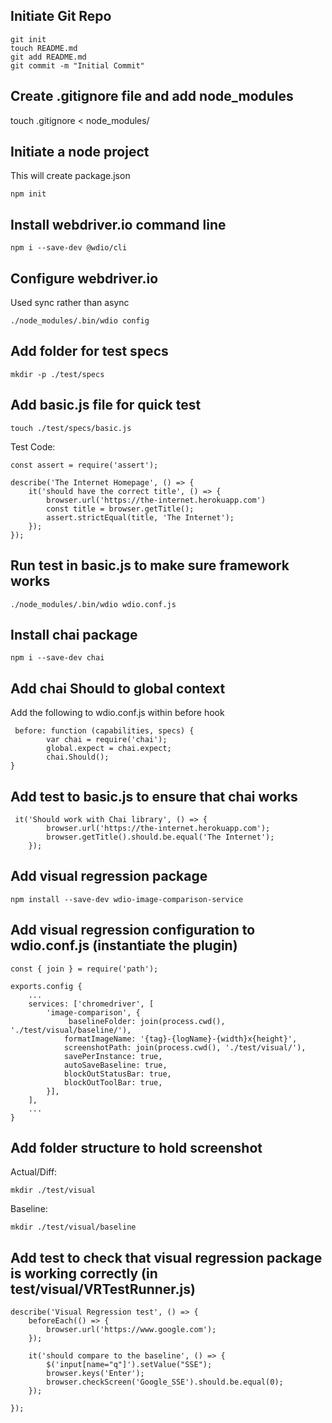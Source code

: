 
## Initiate Git Repo
```
git init
touch README.md
git add README.md
git commit -m "Initial Commit"
```
## Create .gitignore file and add node_modules
touch .gitignore < node_modules/

## Initiate a node project
This will create package.json
```
npm init
```

## Install webdriver.io command line
```
npm i --save-dev @wdio/cli
```

## Configure webdriver.io
Used sync rather than async
```
./node_modules/.bin/wdio config
```

## Add folder for test specs
```
mkdir -p ./test/specs
```

## Add basic.js file for quick test
```
touch ./test/specs/basic.js
```
Test Code:
```
const assert = require('assert');

describe('The Internet Homepage', () => {
    it('should have the correct title', () => {
        browser.url('https://the-internet.herokuapp.com')
        const title = browser.getTitle();
        assert.strictEqual(title, 'The Internet');
    });
});
```

## Run test in basic.js to make sure framework works
```
./node_modules/.bin/wdio wdio.conf.js
```

## Install chai package
```
npm i --save-dev chai
```

## Add chai Should to global context
Add the following to wdio.conf.js within before hook
```
 before: function (capabilities, specs) {
        var chai = require('chai');
        global.expect = chai.expect;
        chai.Should();
}
```

## Add test to basic.js to ensure that chai works
```
 it('Should work with Chai library', () => {
        browser.url('https://the-internet.herokuapp.com');
        browser.getTitle().should.be.equal('The Internet');
    });
```

## Add visual regression package
```
npm install --save-dev wdio-image-comparison-service
```

## Add visual regression configuration to wdio.conf.js (instantiate the plugin)
```
const { join } = require('path');

exports.config {
    ...
    services: ['chromedriver', [
        'image-comparison', {
             baselineFolder: join(process.cwd(), './test/visual/baseline/'),
            formatImageName: '{tag}-{logName}-{width}x{height}',
            screenshotPath: join(process.cwd(), './test/visual/'),
            savePerInstance: true,
            autoSaveBaseline: true,
            blockOutStatusBar: true,
            blockOutToolBar: true,
        }],
    ],
    ...
}
```

## Add folder structure to hold screenshot
Actual/Diff:
```
mkdir ./test/visual
```
Baseline:
```
mkdir ./test/visual/baseline
```

## Add test to check that visual regression package is working correctly (in test/visual/VRTestRunner.js)
```
describe('Visual Regression test', () => {
    beforeEach(() => {
        browser.url('https://www.google.com');
    });

    it('should compare to the baseline', () => {
        $('input[name="q"]').setValue("SSE");
        browser.keys('Enter');
        browser.checkScreen('Google_SSE').should.be.equal(0);
    });

});
```
